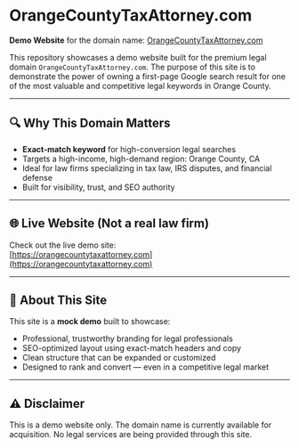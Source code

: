 # OrangeCountyTaxAttorney.com

**Demo Website** for the domain name: [OrangeCountyTaxAttorney.com](https://orangecountytaxattorney.com)

This repository showcases a demo website built for the premium legal domain `OrangeCountyTaxAttorney.com`. The purpose of this site is to demonstrate the power of owning a first-page Google search result for one of the most valuable and competitive legal keywords in Orange County.

---

## 🔍 Why This Domain Matters

- **Exact-match keyword** for high-conversion legal searches
- Targets a high-income, high-demand region: Orange County, CA
- Ideal for law firms specializing in tax law, IRS disputes, and financial defense
- Built for visibility, trust, and SEO authority

---

## 🌐 Live Website (Not a real law firm) 

Check out the live demo site:  
[https://orangecountytaxattorney.com](https://orangecountytaxattorney.com)

---

## 💼 About This Site

This site is a **mock demo** built to showcase:
- Professional, trustworthy branding for legal professionals
- SEO-optimized layout using exact-match headers and copy
- Clean structure that can be expanded or customized
- Designed to rank and convert — even in a competitive legal market

---

## ⚠️ Disclaimer

This is a demo website only. The domain name is currently available for acquisition. No legal services are being provided through this site.
